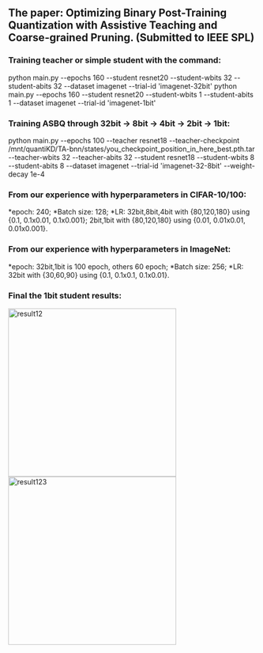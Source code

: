 ## The paper: Optimizing Binary Post-Training Quantization with Assistive Teaching and Coarse-grained Pruning. (Submitted to IEEE SPL)

### Training teacher or simple student with the command:
python main.py --epochs 160 --student resnet20 --student-wbits 32 --student-abits 32 --dataset imagenet --trial-id 'imagenet-32bit'
python main.py --epochs 160 --student resnet20 --student-wbits 1 --student-abits 1 --dataset imagenet --trial-id 'imagenet-1bit'

### Training ASBQ through 32bit -> 8bit -> 4bit -> 2bit -> 1bit:
python main.py --epochs 100 --teacher resnet18 --teacher-checkpoint /mnt/quantiKD/TA-bnn/states/you_checkpoint_position_in_here_best.pth.tar --teacher-wbits 32 --teacher-abits 32 --student resnet18 --student-wbits 8 --student-abits 8 --dataset imagenet --trial-id 'imagenet-32-8bit' --weight-decay 1e-4

### From our experience with hyperparameters in CIFAR-10/100:
*epoch: 240;
*Batch size: 128;
*LR: 32bit,8bit,4bit with {80,120,180} using {0.1, 0.1x0.01, 0.1x0.001}; 2bit,1bit with {80,120,180} using {0.01, 0.01x0.01, 0.01x0.001}.

### From our experience with hyperparameters in ImageNet:
*epoch: 32bit,1bit is 100 epoch, others 60 epoch;
*Batch size: 256;
*LR: 32bit with {30,60,90} using {0.1, 0.1x0.1, 0.1x0.01}.

### Final the 1bit student results:
<img width="340" alt="result12" src="https://github.com/Luadoo/ASBQ/assets/58927660/63fcbaa7-ca41-4943-a1e0-9118f6e11cd2"> 
<img width="340" alt="result123" src="https://github.com/Luadoo/ASBQ/assets/58927660/4b8679ab-5b26-44e2-b768-700583128d39">
